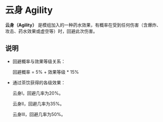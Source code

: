 # 云身 Agility

**云身（Agility）**
是模组加入的一种药水效果，有概率在受到任何伤害（含爆炸、攻击、药水效果或虚空等）时，回避此次伤害。

## 说明

- 回避概率与效果等级关系：

  回避概率 = 5% + 效果等级 * 15%

- 通过茶饮获得的各级效果：

  云身Ⅰ，回避几率为20%。

  云身Ⅱ，回避几率为35%。

  云身Ⅲ，回避几率为50%。